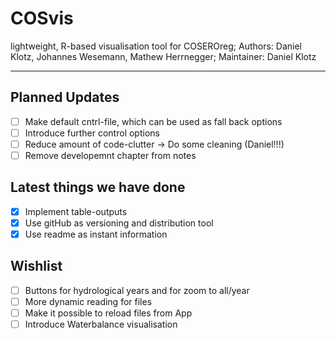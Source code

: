 # COSvis
lightweight, R-based visualisation tool for COSEROreg; 
Authors: Daniel Klotz, Johannes Wesemann, Mathew Herrnegger; 
Maintainer: Daniel Klotz 

***

## Planned Updates 

- [ ] Make default cntrl-file, which can be used as fall back options 
- [ ] Introduce further control options
- [ ] Reduce amount of code-clutter -> Do some cleaning (Daniel!!!)
- [ ] Remove developemnt chapter from notes  

## Latest things we have done

- [x] Implement table-outputs
- [x] Use gitHub as versioning and distribution tool 
- [x] Use readme as instant information 

## Wishlist 

- [ ] Buttons for hydrological years and for zoom to all/year
- [ ] More dynamic reading for files 
- [ ] Make it possible to reload files from App
- [ ] Introduce Waterbalance visualisation 
